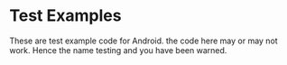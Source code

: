 Test Examples
===========

These are test example code for Android.  the code here may or may not work.  Hence the name testing and you have been warned.

